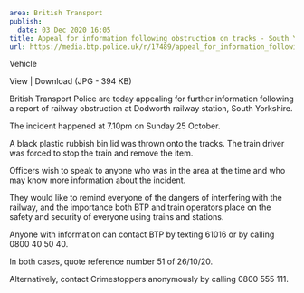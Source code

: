 ```yaml
area: British Transport
publish:
  date: 03 Dec 2020 16:05
title: Appeal for information following obstruction on tracks - South Yorkshire
url: https://media.btp.police.uk/r/17489/appeal_for_information_following_obstruction_on_t
```

Vehicle

View | Download (JPG - 394 KB)

British Transport Police are today appealing for further information following a report of railway obstruction at Dodworth railway station, South Yorkshire.

The incident happened at 7.10pm on Sunday 25 October.

A black plastic rubbish bin lid was thrown onto the tracks. The train driver was forced to stop the train and remove the item.

Officers wish to speak to anyone who was in the area at the time and who may know more information about the incident.

They would like to remind everyone of the dangers of interfering with the railway, and the importance both BTP and train operators place on the safety and security of everyone using trains and stations.

Anyone with information can contact BTP by texting 61016 or by calling 0800 40 50 40.

In both cases, quote reference number 51 of 26/10/20.

Alternatively, contact Crimestoppers anonymously by calling 0800 555 111.
